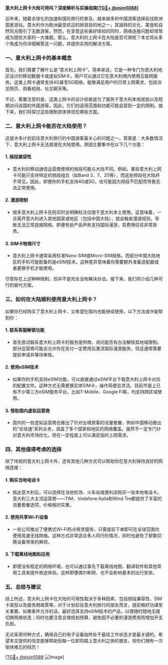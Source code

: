**意大利上网卡大陆可用吗？深度解析与实操指南[[TG💪+ @esim1088](https://t.me/s/esim1088)]**

近年来，随着全球化的加速和国际旅行的普及，越来越多的中国游客选择前往欧洲国家游玩。意大利作为欧洲最受欢迎的旅游目的地之一，其独特的文化、美食和自然风光吸引了无数游客。然而，在享受这些美好体验的同时，网络连接问题却常常成为困扰大家的一大难题。那么，意大利的上网卡在大陆是否可用呢？本文将从多个角度为你详细解答这一问题，并提供实用的解决方案。

### 一、意大利上网卡的基本概念

首先，我们需要了解什么是“意大利上网卡”。简单来说，它是一种专门为意大利地区设计的移动数据卡或虚拟SIM卡，用户可以通过它在意大利境内使用互联网服务。这类上网卡通常支持4G甚至5G网络，能够满足用户的日常上网需求，包括浏览网页、观看视频、社交聊天等。

不过，需要注意的是，这类上网卡的设计初衷是为了服务于意大利本地居民以及短期访问该国的外国游客。因此，它们的适用范围和功能可能会受到一定的限制。接下来，我们将探讨这些限制具体体现在哪些方面。

### 二、意大利上网卡能否在大陆使用？

这是许多计划前往意大利旅行的中国游客最关心的问题之一。答案是：大多数情况下，意大利上网卡无法直接在大陆使用。原因主要集中在以下几个方面：

#### 1. **频段兼容性**
   - 意大利的移动通信运营商使用的频段可能与大陆不同。例如，某些意大利上网卡可能只支持特定的频段组合（如Band 3、7、20等），而这些频段在大陆并不常见。因此，即使你的手机支持4G或5G，也可能因为频段不匹配而导致无法正常使用。

#### 2. **漫游限制**
   - 很多意大利上网卡在购买时会明确标注仅限于意大利本土使用。这意味着，一旦离开意大利进入其他国家或地区（包括中国大陆），就会触发漫游规则，导致无法正常连接网络。即便有些产品声称支持国际漫游，其费用往往非常昂贵。

#### 3. **SIM卡物理尺寸**
   - 意大利上网卡通常采用标准Nano-SIM或Micro-SIM规格，而部分中国大陆地区的手机可能配备的是eSIM技术。这种差异意味着你需要额外准备适配器或者更换手机才能使用。

尽管存在上述种种限制，但并不是完全没有解决办法。接下来，我们将介绍几种可行的替代方案。

### 三、如何在大陆顺利使用意大利上网卡？

如果你已经购买了意大利上网卡，又希望在国内也能继续使用，以下方法或许能帮到你：

#### 1. **联系客服解锁功能**
   - 首先尝试联系意大利上网卡的服务提供商，询问是否有办法解锁其地域限制。部分运营商可能会允许你在支付一定费用后激活国际漫游服务，但这通常需要提前申请并等待审核。

#### 2. **使用eSIM技术**
   - 如果你的手机支持eSIM功能，可以直接通过eSIM平台下载意大利上网卡对应的配置文件。这种方式无需更换实体SIM卡，操作简便且灵活。目前市面上已有不少第三方eSIM服务平台，比如T-Mobile、Google Fi等，均支持跨区域使用。

#### 3. **借助国内虚拟运营商**
   - 国内的一些虚拟运营商也推出了针对出境旅客的流量套餐，例如中国移动推出的“全球通”系列业务，涵盖了多个国家和地区的网络覆盖。虽然不一定专门针对意大利市场优化，但在一定程度上可以满足临时上网需求。

### 四、其他值得考虑的选择

除了传统的意大利上网卡外，还有其他几种方式可以帮助你在意大利保持良好的网络连接：

#### 1. **购买当地电话卡**
   - 抵达意大利后，可以选择在当地机场、火车站或便利店购买一张本地电话卡。意大利三大主流运营商——TIM、Vodafone Italia和Wind Tre都提供了丰富的流量套餐选项，价格相对实惠。

#### 2. **使用共享Wi-Fi设备**
   - 一些公司推出了便携式Wi-Fi热点租赁服务，只需提前下单即可在全球范围内使用高速无线网络。这种方式非常适合多人同行的情况，同时也避免了频繁切换设备带来的麻烦。

#### 3. **下载离线地图和应用**
   - 即使没有稳定的网络环境，也可以通过事先下载离线地图、翻译软件和其他常用工具来提升旅途体验。这样即便偶尔断网，也不会影响基本的出行安排。

### 五、总结与建议

综上所述，意大利上网卡在大陆的可用性取决于多种因素，包括频段兼容性、SIM卡类型以及服务商政策等。对于计划前往意大利旅行的朋友而言，提前做好功课至关重要。如果条件允许的话，最好选择支持eSIM技术的产品，以便随时随地无缝切换网络状态；同时也要注意合理规划预算，避免因不必要的漫游费用而增加开支负担。

无论采用何种方式，确保自己的电子设备始终处于最佳工作状态才是最关键的。希望本文提供的信息能够帮助到每一位即将踏上意大利之旅的朋友，祝你们拥有一次愉快难忘的经历！

[[TG💪+ @esim1088](https://t.me/s/esim1088) ![Image](https://i.postimg.cc/4NQfJmqS/Snipaste-2025-05-13-00-14-12.png)]